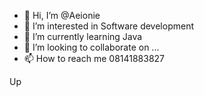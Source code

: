 - 👋 Hi, I’m @Aeionie
- 👀 I’m interested in Software development
- 🌱 I’m currently learning Java
- 💞️ I’m looking to collaborate on ...
- 📫 How to reach me 08141883827

<!---
Aeionie/Aeionie is a ✨ special ✨ repository because its `README.md` (this file) appears on your GitHub profile.
You can click the Preview link to take a look at your changes.
--->
Up
